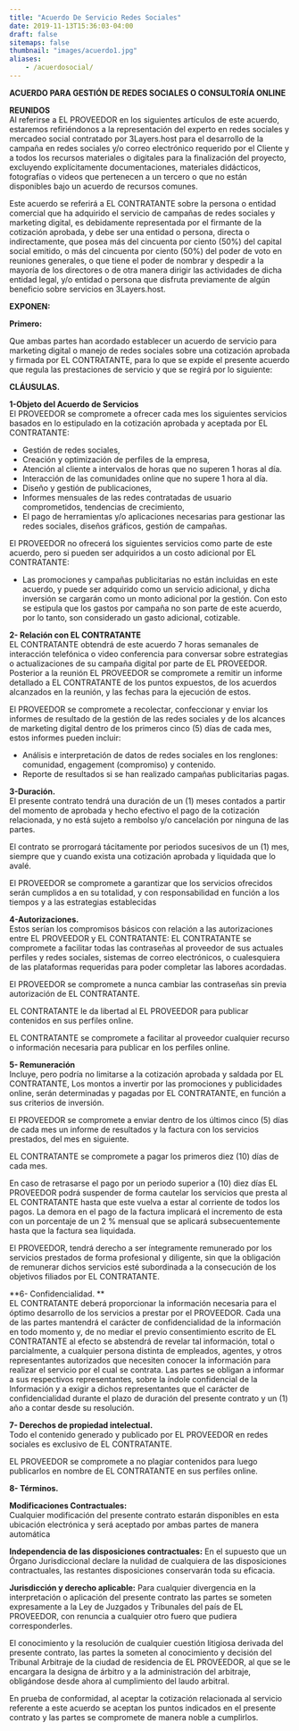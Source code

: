 ```yaml
---
title: "Acuerdo De Servicio Redes Sociales"
date: 2019-11-13T15:36:03-04:00
draft: false
sitemaps: false
thumbnail: "images/acuerdo1.jpg"
aliases:
    - /acuerdosocial/
---
```


**ACUERDO PARA GESTIÓN DE REDES SOCIALES O CONSULTORÍA ONLINE**

**REUNIDOS**
\
Al referirse a EL PROVEEDOR en los siguientes artículos de este acuerdo, estaremos refiriéndonos a la representación del experto en redes sociales y mercadeo social contratado por 3Layers.host para el desarrollo de la campaña en redes sociales y/o correo electrónico requerido por el Cliente y a todos los recursos materiales o digitales para la finalización del proyecto, excluyendo explícitamente documentaciones, materiales didácticos, fotografías o videos que pertenecen a un tercero o que no están disponibles bajo un acuerdo de recursos comunes.

Este acuerdo se referirá a EL CONTRATANTE sobre la persona o entidad comercial que ha adquirido el servicio de campañas de redes sociales y marketing digital, es debidamente representada por el firmante de la cotización aprobada, y debe ser una entidad o persona, directa o indirectamente, que posea más del cincuenta por ciento (50%) del capital social emitido, o más del cincuenta por ciento (50%) del poder de voto en reuniones generales, o que tiene el poder de nombrar y despedir a la mayoría de los directores o de otra manera dirigir las actividades de dicha entidad legal, y/o entidad o persona que disfruta previamente de algún beneficio sobre servicios en 3Layers.host.

**EXPONEN:**

**Primero:**

Que ambas partes han acordado establecer un acuerdo de servicio para marketing digital o manejo de redes sociales sobre una cotización aprobada y firmada por EL CONTRATANTE, para lo que se expide el presente acuerdo que regula las prestaciones de servicio y que se regirá por lo siguiente:

**CLÁUSULAS.**

**1-Objeto del Acuerdo de Servicios**
\
El PROVEEDOR se compromete a ofrecer cada mes los siguientes servicios basados en lo estipulado en la cotización aprobada y aceptada por EL CONTRATANTE:

- Gestión de redes sociales,
- Creación y optimización de perfiles de la empresa,
- Atención al cliente a intervalos de horas que no superen 1 horas al día.
- Interacción de las comunidades online que no supere 1 hora al día.
- Diseño y gestión de publicaciones,
- Informes mensuales de las redes contratadas de usuario comprometidos, tendencias de crecimiento,
- El pago de herramientas y/o aplicaciones necesarias para gestionar las redes sociales, diseños gráficos, gestión de campañas.

El PROVEEDOR no ofrecerá los siguientes servicios como parte de este acuerdo, pero si pueden ser adquiridos a un costo adicional por EL CONTRATANTE:

- Las promociones y campañas publicitarias no están incluidas en este acuerdo, y puede ser adquirido como un servicio adicional, y dicha inversión se cargarán como un monto adicional por la gestión. Con esto se estipula que los gastos por campaña no son parte de este acuerdo, por lo tanto, son considerado un gasto adicional, cotizable.

**2- Relación con EL CONTRATANTE**
\
EL CONTRATANTE obtendrá de este acuerdo 7 horas semanales de interacción telefónica o video conferencia para conversar sobre estrategias o actualizaciones de su campaña digital por parte de EL PROVEEDOR. Posterior a la reunión EL PROVEEDOR se compromete a remitir un informe detallado a EL CONTRATANTE de los puntos expuestos, de los acuerdos alcanzados en la reunión, y las fechas para la ejecución de estos.


El PROVEEDOR se compromete a recolectar, confeccionar y enviar los informes de resultado de la gestión de las redes sociales y de los alcances de marketing digital 
dentro de los primeros cinco (5) días de cada mes, estos informes pueden incluir: 

- Análisis e interpretación de datos de redes sociales en los renglones: comunidad, engagement (compromiso) y contenido.
- Reporte de resultados si se han realizado campañas publicitarias pagas.


**3-Duración.**
\
El presente contrato tendrá una duración de un (1) meses contados a partir del momento de aprobada y hecho efectivo el pago de la cotización relacionada, y no está sujeto a rembolso y/o cancelación por ninguna de las partes.

El contrato se prorrogará tácitamente por periodos sucesivos de un (1) mes, siempre que y cuando exista una cotización aprobada y liquidada que lo avalé.

El PROVEEDOR se compromete a garantizar que los servicios ofrecidos serán cumplidos a en su totalidad, y con responsabilidad en función a los tiempos y a las estrategias establecidas

**4-Autorizaciones.**
\
Estos serían los compromisos básicos con relación a las autorizaciones entre EL PROVEEDOR y EL CONTRATANTE:
EL CONTRATANTE se compromete a facilitar todas las contraseñas al proveedor de sus actuales perfiles y redes sociales, sistemas de correo electrónicos, o cualesquiera de las plataformas requeridas para poder completar las labores acordadas.

El PROVEEDOR se compromete a nunca cambiar las contraseñas sin previa 
autorización de EL CONTRATANTE.

EL CONTRATANTE le da libertad al EL PROVEEDOR para publicar contenidos en sus perfiles online.

EL CONTRATANTE se compromete a facilitar al proveedor cualquier recurso o 
información necesaria para publicar en los perfiles online.

**5- Remuneración**
\
Incluye, pero podría no limitarse a la cotización aprobada y saldada por EL CONTRATANTE, Los montos a invertir por las promociones y publicidades online, serán determinadas y pagadas por EL CONTRATANTE, en función a sus criterios de inversión. 

El PROVEEDOR se compromete a enviar dentro de los últimos cinco (5) días de cada mes un informe de resultados y la factura con los servicios prestados, 
del mes en siguiente.

EL CONTRATANTE se compromete a pagar los primeros diez (10) días de cada mes.

En caso de retrasarse el pago por un periodo superior a (10) diez días EL 
PROVEEDOR podrá suspender de forma cautelar los servicios que presta al 
EL CONTRATANTE hasta que este vuelva a estar al corriente de todos los pagos. 
La demora en el pago de la factura implicará el incremento de esta con un porcentaje de un 2 % mensual que se aplicará subsecuentemente hasta que la factura sea liquidada.

El PROVEEDOR, tendrá derecho a ser íntegramente remunerado por los servicios prestados de forma profesional y diligente, sin que la obligación de 
remunerar dichos servicios esté subordinada a la consecución de los objetivos filiados por EL CONTRATANTE.

**6- Confidencialidad. **
\
EL CONTRATANTE deberá proporcionar la información necesaria para el óptimo desarrollo de los servicios a prestar por el PROVEEDOR.
Cada una de las partes mantendrá el carácter de confidencialidad de la información en todo momento y, de no mediar el previo consentimiento escrito de EL CONTRATANTE al efecto se abstendrá de revelar tal información, total o parcialmente, a cualquier persona distinta de empleados, agentes, y otros representantes autorizados que necesiten conocer la información para realizar el servicio por el cual se contrata. Las partes se obligan a informar a sus respectivos representantes, sobre la índole confidencial de la Información y a exigir a dichos representantes que el carácter de confidencialidad durante el plazo de duración del presente contrato y un (1) año a contar desde su resolución. 

**7- Derechos de propiedad intelectual.**
\
Todo el contenido generado y publicado por EL PROVEEDOR en redes sociales es 
exclusivo de EL CONTRATANTE.

EL PROVEEDOR se compromete a no plagiar contenidos para luego publicarlos en nombre de EL CONTRATANTE en sus perfiles online.

**8- Términos.**

**Modificaciones Contractuales:**
\
Cualquier modificación del presente contrato estarán disponibles en esta ubicación electrónica y será aceptado por ambas partes de manera automática

**Independencia de las disposiciones contractuales:**
En el supuesto que un Órgano Jurisdiccional declare la nulidad de cualquiera de las disposiciones contractuales, las restantes disposiciones conservarán toda su eficacia.

**Jurisdicción y derecho aplicable:**
Para cualquier divergencia en la interpretación o aplicación del presente contrato las partes se someten expresamente a la Ley de Juzgados y Tribunales del país de EL PROVEEDOR, con renuncia a cualquier otro fuero que pudiera corresponderles.

El conocimiento y la resolución de cualquier cuestión litigiosa derivada del presente contrato, las partes la someten al conocimiento y decisión del Tribunal Arbitraje de la ciudad de residencia de EL PROVEEDOR, al que se le encargara la designa de árbitro y a la administración del arbitraje, obligándose desde ahora al cumplimiento del laudo arbitral.

En prueba de conformidad, al aceptar la cotización relacionada al servicio referente a este acuerdo se aceptan los puntos indicados en el presente contrato y las partes se compromete de manera noble a cumplirlos.